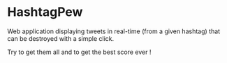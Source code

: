 # HashtagPew
Web application displaying tweets in real-time (from a given hashtag) that can be destroyed with a simple click.

Try to get them all and to get the best score ever !
